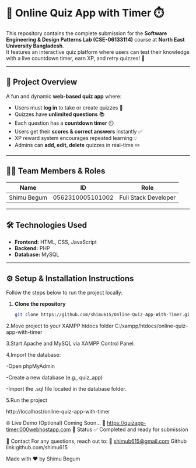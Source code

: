 # 🌟 Online Quiz App with Timer ⏱️

This repository contains the complete submission for the **Software Engineering & Design Patterns Lab (CSE-06133114)** course at **North East University Bangladesh**.  
It features an interactive quiz platform where users can test their knowledge with a live countdown timer, earn XP, and retry quizzes! 🎉

---

## 🧾 Project Overview

A fun and dynamic **web-based quiz app** where:
- Users must **log in** to take or create quizzes 🔐
- Quizzes have **unlimited questions** 📚
- Each question has a **countdown timer** ⏲️
- Users get their **scores & correct answers** instantly ✅
- XP reward system encourages repeated learning 💡
- Admins can **add, edit, delete** quizzes in real-time ✏️

---

## 👨‍💻 Team Members & Roles

| Name         | ID                   | Role               |
|--------------|----------------------|--------------------|
| Shimu Begum  | 0562310005101002     | Full Stack Developer |

---

## 🛠️ Technologies Used

- **Frontend:** HTML, CSS, JavaScript  
- **Backend:** PHP  
- **Database:** MySQL  

---

## ⚙️ Setup & Installation Instructions

Follow the steps below to run the project locally:

1. **Clone the repository**
   ```bash
   git clone https://github.com/shimu615/Online-Quiz-App-With-Timer.git
2.Move project to your XAMPP htdocs folder
C:/xampp/htdocs/online-quiz-app-with-timer

3.Start Apache and MySQL via XAMPP Control Panel.

4.Import the database:

  -Open phpMyAdmin

   -Create a new database (e.g., quiz_app)

   -Import the .sql file located in the database folder.

5.Run the project

http://localhost/online-quiz-app-with-timer 


🌐 Live Demo (Optional)
Coming Soon... 🚧
https://quizapp-timer.000webhostapp.com
📌 Status
✅ Completed and ready for submission

📩 Contact
For any questions, reach out to:
📧 shimub615@gmail.com
Github link:github.com/shimu615

Made with ❤️ by Shimu Begum
